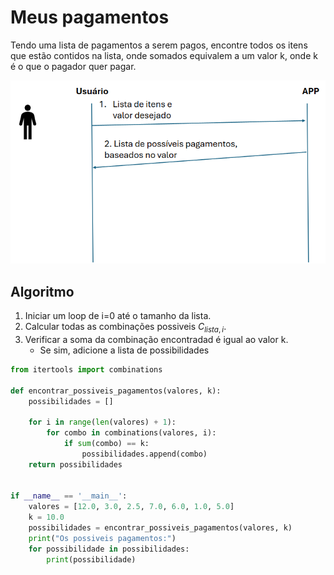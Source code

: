 # Meus pagamentos

Tendo uma lista de pagamentos a serem pagos, encontre todos os itens que estão contidos na lista, onde somados equivalem a um valor k, onde k é o que o pagador quer pagar.

![Descrição do funcionamento](images\screen1.png)

## Algoritmo
1. Iniciar um loop de i=0 até o tamanho da lista. 
2. Calcular todas as combinações possiveis $C_{lista, i}$.
3. Verificar a soma da combinação encontradad é igual ao valor k.
    * Se sim, adicione a lista de possibilidades


```python
from itertools import combinations

def encontrar_possiveis_pagamentos(valores, k):
    possibilidades = []

    for i in range(len(valores) + 1):
        for combo in combinations(valores, i):
            if sum(combo) == k:
                possibilidades.append(combo)
    return possibilidades


if __name__ == '__main__':
    valores = [12.0, 3.0, 2.5, 7.0, 6.0, 1.0, 5.0]
    k = 10.0
    possibilidades = encontrar_possiveis_pagamentos(valores, k)
    print("Os possiveis pagamentos:")
    for possibilidade in possibilidades:
        print(possibilidade)
```